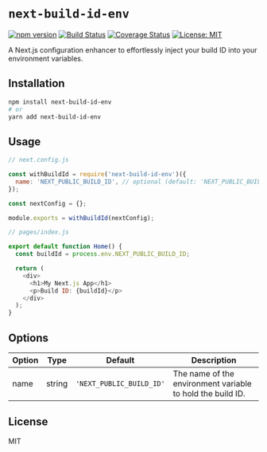 # `next-build-id-env`

[![npm version](https://badge.fury.io/js/next-build-id-env.svg)](https://badge.fury.io/js/next-build-id-env)
[![Build Status](https://travis-ci.org/andrewscwei/next-build-id-env.svg?branch=main)](https://travis-ci.org/andrewscwei/next-build-id-env)
[![Coverage Status](https://coveralls.io/repos/github/andrewscwei/next-build-id-env/badge.svg?branch=main)](https://coveralls.io/github/andrewscwei/next-build-id-env?branch=master)
[![License: MIT](https://img.shields.io/badge/License-MIT-yellow.svg)](https://opensource.org/licenses/MIT)

A Next.js configuration enhancer to effortlessly inject your build ID into your environment variables.

## Installation

```bash
npm install next-build-id-env
# or
yarn add next-build-id-env
```

## Usage


```js
// next.config.js

const withBuildId = require('next-build-id-env')({
  name: 'NEXT_PUBLIC_BUILD_ID', // optional (default: 'NEXT_PUBLIC_BUILD_ID')
});

const nextConfig = {};

module.exports = withBuildId(nextConfig);
```

```js
// pages/index.js

export default function Home() {
  const buildId = process.env.NEXT_PUBLIC_BUILD_ID;

  return (
    <div>
      <h1>My Next.js App</h1>
      <p>Build ID: {buildId}</p>
    </div>
  );
}
```

## Options

| Option | Type   | Default               | Description                                        |
|--------|--------|-----------------------|----------------------------------------------------|
| name   | string | `'NEXT_PUBLIC_BUILD_ID'` | The name of the environment variable to hold the build ID. |



## License
MIT

